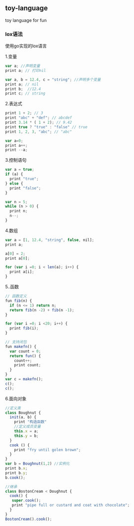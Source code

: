 ## toy-language
toy language for fun


### lox语法 
使用go实现的lox语言

1.变量
```javascript
var a; //声明变量
print a; // 打印nil

var a, b = 12.4, c = "string"; //声明多个变量
print a; // nil
print b;  //12.4
print c; // string
```

2.表达式
```javascript
print 1 + 2; // 3
print "abc" + "def"; // abcdef
print 3.14 * ( 1 + 2); // 9.42
print true ? "true" : "false" // true
print 1, 2, 3, "abc"; // "abc"

var a=0;
print a++;
print --a;
```

3.控制语句
```javascript
var a = true;
if (a) {
  print "true";
} else {
  print "false";
}

var n = 5;
while (n > 0) { 
  print n;
  n--;
}
```
4.数组
```javascript
var a = [1, 12.4, "string", false, nil];
print a;

a[0] = 2;
print a[0];

for (var i =0; i < len(a); i++) {
  print a[i];
}
```

5..函数
```javascript
// 函数定义
fun fib(n) {
  if (n <= 1) return n;
  return fib(n -2) + fib(n -1);
}

for (var i =0; i <20; i++) {
  print fib(i);
}

// 支持闭包
fun makefn() {
  var count = 0;
  return fun() {
    count++;
    print count;
  }
}
var c = makefn();
c();
c();
```

6.面向对象
```javascript
//定义类
class Boughnut {
  init(a, b) {
    print "构造函数"
    //定义成员变量
    this.x = a;
    this.y = b;
  }
  cook () {
    print "fry until golen brown";
  }
}
var b = Boughnut(1,2) //实例化
print b.x;
print b.y;
b.cook();

//继承
class BostonCream < Doughnut {
  cook() {
   super.cook();
   print "pipe full or custard and coat with chocolate";
  }
}
BostonCream().cook();
```